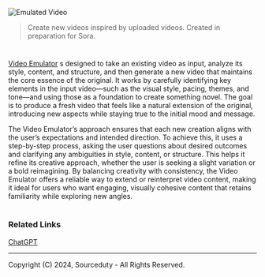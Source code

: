 ![Emulated Video](https://github.com/user-attachments/assets/514278da-7e8b-4340-a935-255a12fe02a6)

> Create new videos inspired by uploaded videos. Created in preparation for Sora.
#

[Video Emulator](https://chatgpt.com/g/g-NPtn9zP1V-video-emulator) s designed to take an existing video as input, analyze its style, content, and structure, and then generate a new video that maintains the core essence of the original. It works by carefully identifying key elements in the input video—such as the visual style, pacing, themes, and tone—and using those as a foundation to create something novel. The goal is to produce a fresh video that feels like a natural extension of the original, introducing new aspects while staying true to the initial mood and message.

The Video Emulator’s approach ensures that each new creation aligns with the user’s expectations and intended direction. To achieve this, it uses a step-by-step process, asking the user questions about desired outcomes and clarifying any ambiguities in style, content, or structure. This helps it refine its creative approach, whether the user is seeking a slight variation or a bold reimagining. By balancing creativity with consistency, the Video Emulator offers a reliable way to extend or reinterpret video content, making it ideal for users who want engaging, visually cohesive content that retains familiarity while exploring new angles.

#
### Related Links

[ChatGPT](https://github.com/sourceduty/ChatGPT)

***
Copyright (C) 2024, Sourceduty - All Rights Reserved.
